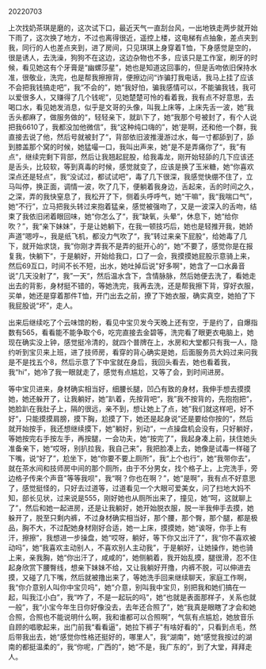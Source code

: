 20220703

上次找奶茶琪是磨的，这次试下口，最近天气一直刮台风，一出地铁走两步就开始下雨了，这次换了地方，不过也离得很近，遥控上楼，这电梯有点抽象，差点夹到我，同行的人也差点夹到，进了房间，只见琪琪上身穿着T恤，下身感觉是空的，很是诱人，去洗澡，狗狗不在这边，这边杂物也不多，应该只是工作室，刷牙的时候，看见她这有个牙膏是“幽螺莎星”，她也是知道这回事的，但是舌吻依旧保持水准，很敬业，洗完，也是帮我擦擦背，便擦边问“诈骗打我电话，我马上挂了应该不会把我钱搞走吧”，我“不会的”，她“我好怕，骗我感情可以，不能骗我钱，我可以爱很多人，又赚得了几个钱呢”，见她楚楚可怜的看着我，我有点不好意思，去喝口水，看见她发消息，似乎是文哥的头像，叫我上床等，上床先舌一波，她”我舌头都麻了，做服务做的“，轻轻亲下，就趴下了，她“我那个号被封了，有个人说把我6610了，我都没加他微信”，我“这种纯口嗨的”，她'是啊，还和他一个群，我直接去说了他，然后号就被封了“，背部依旧波推漫游过水，每一寸都舔到了，舔到膝盖那个窝的时候，她猛嘬一口，我叫出声来，她”是不是弄痛你了“，我”有点“，继续完剩下背部，然后让我翘起屁股，给我毒龙，刚开始轻舔的几下应该还是舌头，比较软，等到真毒的时候，感觉就变了，应该是换了玉米糖，她“你喜欢深点还是轻点”，我“没试过，都试试吧”，毒了几下很深，我感觉快绷不住了，立马叫停，换正面，调情一波，吹了几下，便躺着我身边，舌起来，舌的时间之久，之深，弄的我快窒息了，我松开了下，侧着头呼呼气，她“干嘛”，我“我喘口气”，她“不行”，立马把我头转过来抱着猛亲，感觉被强吻了，又是一波深入的舌吻，结束了我依旧闭着眼回味，她“你怎么了“，我”缺氧，头晕“，休息下，她“给你吹？”，我“亲下妹妹”，于是让她躺下，在我一顿技巧后，她也是轻推开我，她娇声道”嗯哼~，我是纸飞机，都没力气吹了“，我”转过来亲下屁股“，给她毒了几下，就开始求饶，我”你刚才弄我不是弄的挺开心的“，她”不要了，感觉你是在报复我，快躺下“，于是躺好，开始给我口，口了一会，我摸摸她屁股示意骑上来，然后69互口，时间不长不短，出水，她吐掉后说"好多啊"，她含了一口水鼻音说”几天没射了“，我”一天“，然后温水含下，含情脉脉，然后她便去洗了，看她走出去的背影，身材挺不错的，等她洗完，我再去洗，还是帮我擦下背，穿好衣服，买单，她还是穿着那件T恤，开门出去之前，撩了下她衣服，确实真空，她拍了下我屁股说“坏”，走人。

出来后继续吃了个云味馆的粉，看见中宝贝发今天晚上还有空，于是约了，自爆指数有565，看看能不能争取个6，吃完直接去金碧等，洗完看了眼更衣电脑上，她现在确实没上钟，感觉挺冷清的，就四个普牌在上，水房和大堂都只有我一人，隐约听到宝贝来上班，进了技师房，看穿的背心确实是她，后面服务员大妈过来问我是不是找五个8，然后示意了下中宝就在身后，我回头看去，她也看着我，我“hi”，她冷了我一眼就走了，感觉有点尴尬，又等了会，到时间进房。

等中宝贝进来，身材确实相当好，细腰长腿，凹凸有致的身材，我伸手想去摸摸她，她还躲开了，让我躺好，她”趴着，先按背吧“，我”我不按背的，先抱抱把“，她脸趴在我肚子上，隔的很远，亲不到，想让她上了点，她”我们就这样吧，好不好“，只能摸摸肩膀，摸下胸，尬摸了下，她还是起身说”还是要给你按的“，然后就开始按手，我还想继续摸下，她”躺好，别动“，一点操盘机会没有，只好躺好，等她按完右手按左手，再按腿，一会功夫，她“按完了”，我起身凑上前，扶住她头准备亲下，她“哎呀，别扒拉我，我自己来”，我把脸凑上去，她像是试毒一样碰了下嘴，说“好了”，尬坐下，她“你要不要上厕所”，我“上个也行”，她“我带你去”，就在茶水间和技师房中间的那个厕所，由于不分男女，找个格子上，上完洗手，旁边格子传来个声音"等等我呗"，我“啊？你也在啊？”，她“是啊”，我有点不好意思了，感觉挺怪的，只好去过道等，过道看见一个大眼可爱美女，问了扫地大妈不知，部长见状，过来说是555，刚好她也从厕所出来了，撞见，她“呵，这就聊上了”，然后和她一起进房，还是让我躺好，她开始脱衣服，脱一半我伸手去摸，她躲开了，脱至只剩内裤，不过身材确实相当好，那个腰，那个臀，那个腿，都是极品，胸不大，不过配她身材刚好合适，她一上床，摸摸她，她“诶呀，你手上有汗，擦擦”，我想进一步操盘，她“哎呀，躺好，等下你又出汗了”，我“你不喜欢被动吗”，她“我喜欢主动别人，不喜欢别人主动我”，于是躺好，让她操作，她也骑上来，亲我胸，她“你出汗了，咸咸的”，她侧躺着，我开始乱摸，腿很滑，忍不住起身欣赏下腰臀线，想亲下妹妹不给，又让我躺好开撸，内裤不脱，可以伸进去摸，又碰了几下嘴，然后就被撸出来了，等她洗手回来继续聊天，家庭工作啊，我“你介意别人叫你中宝贝吗”，她“介意，别叫我中宝贝，别把我和她们搞在一起，叫我江小白”，我“咋了，不是一起玩的吗”，她“也就是表面那样子，关系也就一般”，我“小宝今年生日你好像没去，去年还合照了”，她“我真是眼瞎了才会和她合照，合照也不能说明什么啊，我和谁都可以合照啊”，气氛有点尴尬，她放音乐自顾的唱歌起来，出门前我“看看逼”，她拉下裤子"有啥好看的"，只看到点毛，然后带我出去，她“感觉你性格还挺好的，哪里人”，我“湖南”，她“感觉我按过的湖南的都挺温柔的”，我“你呢，广西的”，她“不是，我广东的”，到了大堂，拜拜走人。

